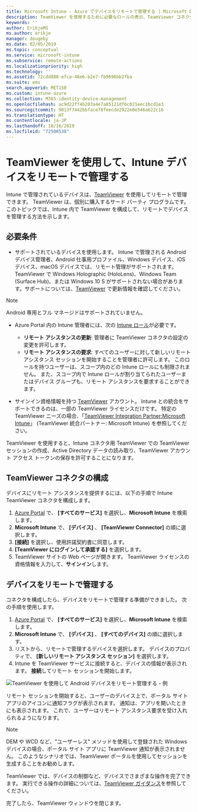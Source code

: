 ```yaml
---
title: Microsoft Intune - Azure でデバイスをリモートで管理する | Microsoft Docs
description: TeamViewer を使用するために必要なロールの表示、TeamViewer コネクタのインストール方法、Azure Portal で Microsoft Intune を使用してデバイスをリモートで管理する方法の段階的なガイダンス
keywords: ''
author: ErikjeMS
ms.author: erikje
manager: dougeby
ms.date: 02/05/2019
ms.topic: conceptual
ms.service: microsoft-intune
ms.subservice: remote-actions
ms.localizationpriority: high
ms.technology: ''
ms.assetid: 72cdd888-efca-46e6-b2e7-fb9696bb2fba
ms.suite: ems
search.appverid: MET150
ms.custom: intune-azure
ms.collection: M365-identity-device-management
ms.openlocfilehash: ac9d22ff4b203a4e7a85121df6c021eec1bcd1e3
ms.sourcegitcommit: 9013f7442bbface78feecde2922e8e546a622c16
ms.translationtype: HT
ms.contentlocale: ja-JP
ms.lasthandoff: 10/16/2019
ms.locfileid: "72508538"
---
```

# <a name="use-teamviewer-to-remotely-administer-intune-devices"></a>TeamViewer を使用して、Intune デバイスをリモートで管理する

Intune で管理されているデバイスは、[TeamViewer](https://www.teamviewer.com) を使用してリモートで管理できます。 TeamViewer は、個別に購入するサード パーティ プログラムです。 このトピックでは、Intune 内で TeamViewer を構成して、リモートでデバイスを管理する方法を示します。 

## <a name="prerequisites"></a>必要条件

- サポートされているデバイスを使用します。 Intune で管理される Android デバイス管理者、Android 仕事用プロファイル、Windows デバイス、iOS デバイス、macOS デバイスでは、リモート管理がサポートされます。 TeamViewer で Windows Holographic (HoloLens)、Windows Team (Surface Hub)、または Windows 10 S がサポートされない場合があります。サポートについては、[TeamViewer](https://www.teamviewer.com) で更新情報を確認してください。

> [!NOTE]
> Android 専用とフル マネージドはサポートされていません。

- Azure Portal 内の Intune 管理者には、次の [Intune ロール](../fundamentals/role-based-access-control.md)が必要です。  

  - **リモート アシスタンスの更新**: 管理者に TeamViewer コネクタの設定の変更を許可します。
  - **リモート アシスタンスの要求**: すべてのユーザーに対して新しいリモート アシスタンス セッションを開始することを管理者に許可します。 このロールを持つユーザーは、スコープ内のどの Intune ロールにも制限されません。 また、スコープ内で Intune ロールが割り当てられたユーザーまたはデバイス グループも、リモート アシスタンスを要求することができます。 

- サインイン資格情報を持つ [TeamViewer](https://www.teamviewer.com) アカウント。 Intune との統合をサポートできるのは、一部の TeamViewer ライセンスだけです。 特定の TeamViewer ニーズの場合、「[TeamViewer Integration Partner:Microsoft Intune](https://www.teamviewer.com/integrations/microsoft-intune/)」 (TeamViewer 統合パートナー: Microsoft Intune) を参照してください。

TeamViewer を使用すると、Intune コネクタ用 TeamViewer での TeamViewer セッションの作成、Active Directory データの読み取り、TeamViewer アカウント アクセス トークンの保存を許可することになります。

## <a name="configure-the-teamviewer-connector"></a>TeamViewer コネクタの構成

デバイスにリモート アシスタンスを提供するには、以下の手順で Intune TeamViewer コネクタを構成します。

1. [Azure Portal](https://portal.azure.com) で、 **[すべてのサービス]** を選択し、**Microsoft Intune** を検索します。
2. **Microsoft Intune** で、 **[デバイス]** 、 **[TeamViewer Connector]** の順に選択します。
3. **[接続]** を選択し、使用許諾契約書に同意します。
4. **[TeamViewer にログインして承認する]** を選択します。
5. TeamViewer サイトの Web ページが開きます。 TeamViewer ライセンスの資格情報を入力して、**サインイン**します。

## <a name="remotely-administer-a-device"></a>デバイスをリモートで管理する

コネクタを構成したら、デバイスをリモートで管理する準備ができました。 次の手順を使用します。 

1. [Azure Portal](https://portal.azure.com) で、 **[すべてのサービス]** を選択し、**Microsoft Intune** を検索します。
2. **Microsoft Intune** で、 **[デバイス]** 、 **[すべてのデバイス]** の順に選択します。
3. リストから、リモートで管理するデバイスを選択します。 デバイスのプロパティで、 **[新しいリモート アシスタンス セッション]** を選択します。
4. Intune を TeamViewer サービスに接続すると、デバイスの情報が表示されます。 **接続**してリモート セッションを開始します。

![TeamViewer を使用して Android デバイスをリモート管理する - 例](./media/teamviewer-support/android-teamviewer.png)

リモート セッションを開始すると、ユーザーのデバイス上で、ポータル サイト アプリのアイコンに通知フラグが表示されます。 通知は、アプリを開いたときにも表示されます。 これで、ユーザーはリモート アシスタンス要求を受け入れられるようになります。

> [!NOTE]
> DEM や WCD など、"ユーザーレス" メソッドを使用して登録された Windows デバイスの場合、ポータル サイト アプリに TeamViewer 通知が表示されません。 このようなシナリオでは、TeamViewer ポータルを使用してセッションを生成することをお勧めします。

TeamViewer では、デバイスの制御など、デバイスでさまざまな操作を完了できます。 実行できる操作の詳細については、[TeamViewer ガイダンス](https://www.teamviewer.com/support/documents/)を参照してください。

完了したら、TeamViewer ウィンドウを閉じます。
